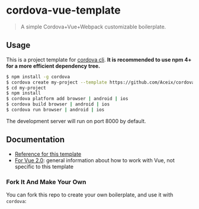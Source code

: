 # cordova-vue-template

> A simple Cordova+Vue+Webpack customizable boilerplate.


## Usage

This is a project template for [cordova cli](https://github.com/apache/cordova-cli). **It is recommended to use npm 4+ for a more efficient dependency tree.**

``` bash
$ npm install -g cordova
$ cordova create my-project --template https://github.com/Aceix/cordova-vue-template
$ cd my-project
$ npm install
$ cordova platform add browser | android | ios
$ cordova build browser | android | ios
$ cordova run browser | android | ios
```

The development server will run on port 8000 by default.

## Documentation

- [Reference for this template](https://github.com/carynbear/cordova-template)
- [For Vue 2.0](http://vuejs.org/guide/): general information about how to work with Vue, not specific to this template


### Fork It And Make Your Own

You can fork this repo to create your own boilerplate, and use it with `cordova`:
